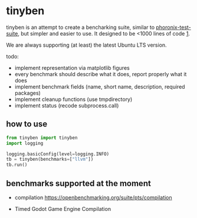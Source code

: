 # tinyben

tinyben is an attempt to create a bencharking suite, similar to [phoronix-test-suite](https://www.phoronix-test-suite.com/), but simpler and easier to use. It designed to be <1000 lines of code [1](https://github.com/geohot/minikeyvalue).

We are always supporting (at least) the latest Ubuntu LTS version.


todo:

+ implement representation via matplotlib figures
+ every benchmark should describe what it does, report properly what it does
+ implement benchmark fields (name, short name, description, required packages)
+ implement cleanup functions (use tmpdirectory)
+ implement status (recode subprocess.call)


## how to use

```python
from tinyben import tinyben
import logging

logging.basicConfig(level=logging.INFO)
tb = tinyben(benchmarks=["llvm"])
tb.run()
```


## benchmarks supported at the moment

+ compilation https://openbenchmarking.org/suite/pts/compilation
<!-- + Timed FFmpeg Compilation -->
+ Timed Godot Game Engine Compilation